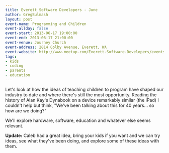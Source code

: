 ```yaml
---
title: Everett Software Developers - June
author: GregBulmash
layout: post
event-name: Programming and Children
event-allday: false
event-start: 2013-06-17 19:00:00
event-end: 2013-06-17 21:00:00
event-venue: Journey Church
event-address: 2814 Colby Avenue, Everett, WA
event-website: http://www.meetup.com/Everett-Software-Developers/events/119213462/
tags:
- kids
- coding
- parents
- education
---
```

Let's look at how the ideas of teaching children to program have shaped our industry to date and where there's still the most opportunity.  Reading the history of Alan Kay's Dynabook on a device remarkably similar (the iPad) I couldn't help but think, "We've been talking about this for 40 years... so how are we doing?"

We'll explore hardware, software, education and whatever else seems relevant.

<strong>Update:</strong> Caleb had a great idea, bring your kids if you want and we can try ideas, see what they've been doing, and explore some of these ideas with them.
